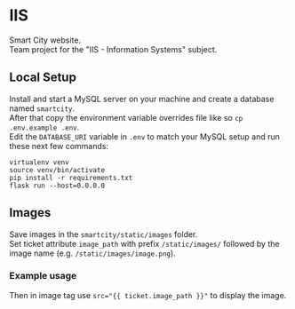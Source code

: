 # IIS

Smart City website. \
Team project for the "IIS - Information Systems" subject. 

## Local Setup
Install and start a MySQL server on your machine and create a database named `smartcity`.\
After that copy the environment variable overrides file like so `cp .env.example .env`. \
Edit the `DATABASE_URI` variable in `.env` to match your MySQL setup and run these next few commands:
```shell
virtualenv venv
source venv/bin/activate
pip install -r requirements.txt
flask run --host=0.0.0.0
```

## Images
Save images in the `smartcity/static/images` folder. \
Set ticket attribute `image_path` with prefix `/static/images/` followed by the image name (e.g. `/static/images/image.png`).
### Example usage
Then in image tag use `src="{{ ticket.image_path }}"` to display the image.
